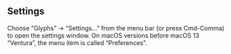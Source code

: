 ## Settings

Choose “Glyphs” → “Settings…” from the menu bar (or press Cmd-Comma) to open the settings window.
On macOS versions before macOS 13 “Ventura”, the menu item is called “Preferences”.